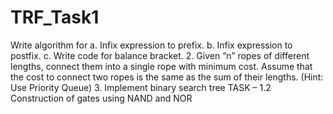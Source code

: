 # TRF_Task1
Write algorithm for a. Infix expression to prefix. b. Infix expression to postfix. c. Write code for balance bracket. 2. Given “n” ropes of different lengths, connect them into a single rope with  minimum cost. Assume that the cost to connect two ropes is the same as the  sum of their lengths.  (Hint: Use Priority Queue) 3. Implement binary search tree         TASK – 1.2   Construction of gates using NAND and NOR              
